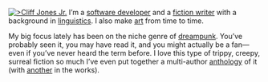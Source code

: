 [![>Cliff Jones Jr.](cliff-2021)](/social) I’m a [software developer](https://cliffjonesjr.com/coding) and a [fiction writer](https://cliffjonesjr.com/writing) with a background in [linguistics](https://cliffjonesjr.com/language). I also make [art](https://cliffjonesjr.com/art) from time to time.

My big focus lately has been on the niche genre of [dreampunk](https://whatisdreampunk.com/). You’ve probably seen it, you may have read it, and you might actually be a fan—even if you’ve never heard the term before. I love this type of trippy, creepy, surreal fiction so much I’ve even put together a multi-author [anthology](https://whatisdreampunk.com/mirrormaze) of it (with [another](https://whatisdreampunk.com/somniscope) in the works).

